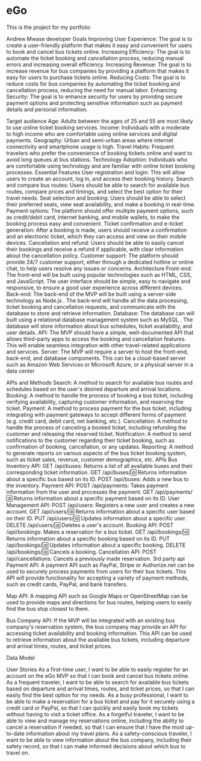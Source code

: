 # eGo
This is the project for my portfolio

Andrew Mwase developer
Goals
Improving User Experience: The goal is to create a user-friendly platform that makes it easy and convenient for users to book and cancel bus tickets online.
Increasing Efficiency: The goal is to automate the ticket booking and cancellation process, reducing manual errors and increasing overall efficiency.
Increasing Revenue: The goal is to increase revenue for bus companies by providing a platform that makes it easy for users to purchase tickets online.
Reducing Costs: The goal is to reduce costs for bus companies by automating the ticket booking and cancellation process, reducing the need for manual labor.
Enhancing Security: The goal is to enhance security for users by providing secure payment options and protecting sensitive information such as payment details and personal information.

Target audience 
Age: Adults between the ages of 25 and 55 are most likely to use online ticket booking services.
Income: Individuals with a moderate to high income who are comfortable using online services and digital payments.
Geography: Urban and semi-urban areas where internet connectivity and smartphone usage is high.
Travel Habits: Frequent travelers who prefer the convenience of booking tickets online and want to avoid long queues at bus stations.
Technology Adoption: Individuals who are comfortable using technology and are familiar with online ticket booking processes.
Essential Features
User registration and login: This will allow users to create an account, log in, and access their booking history.
Search and compare bus routes: Users should be able to search for available bus routes, compare prices and timings, and select the best option for their travel needs.
Seat selection and booking: Users should be able to select their preferred seats, view seat availability, and make a booking in real-time.
Payment options: The platform should offer multiple payment options, such as credit/debit card, internet banking, and mobile wallets, to make the booking process easy and convenient.
Ticket confirmation and e-ticket generation: After a booking is made, users should receive a confirmation and an electronic ticket, which they can access and view on their mobile devices.
Cancellation and refund: Users should be able to easily cancel their bookings and receive a refund if applicable, with clear information about the cancellation policy.
Customer support: The platform should provide 24/7 customer support, either through a dedicated hotline or online chat, to help users resolve any issues or concerns.
Architecture
Front-end: The front-end will be built using popular technologies such as HTML, CSS, and JavaScript. The user interface should be simple, easy to navigate and responsive, to ensure a good user experience across different devices.
Back-end: The back-end of the MVP will be built using a server-side technology  as Node.js . The back-end will handle all the data processing, ticket booking and cancellation requests, and communicate with the database to store and retrieve information.
Database: The database can will built using a relational database management system such as MySQL . The database will store information about bus schedules, ticket availability, and user details.
API: The MVP should have a simple, well-documented API that allows third-party apps to access the booking and cancellation features. This will enable seamless integration with other travel-related applications and services.
Server: The MVP will require a server to host the front-end, back-end, and database components. This can be a cloud-based server such as Amazon Web Services or Microsoft Azure, or a physical server in a data center

APIs and Methods
Search: A method to search for available bus routes and schedules based on the user's desired departure and arrival locations.
Booking: A method to handle the process of booking a bus ticket, including verifying availability, capturing customer information, and reserving the ticket.
Payment: A method to process payment for the bus ticket, including integrating with payment gateways to accept different forms of payment (e.g. credit card, debit card, net banking, etc.).
Cancellation: A method to handle the process of canceling a booked ticket, including refunding the customer and releasing the reserved ticket.
Notification: A method to send notifications to the customer regarding their ticket booking, such as confirmation of booking, cancellation, or any updates.
Reporting: A method to generate reports on various aspects of the bus ticket booking system, such as ticket sales, revenue, customer demographics, etc.
APIs
Bus Inventory API:
GET /api/buses: Returns a list of all available buses and their corresponding ticket information.
GET /api/buses/:id: Returns information about a specific bus based on its ID.
POST /api/buses: Adds a new bus to the inventory.
Payment API:
POST /api/payments: Takes payment information from the user and processes the payment.
GET /api/payments/:id: Returns information about a specific payment based on its ID.
User Management API:
POST /api/users: Registers a new user and creates a new account.
GET /api/users/:id: Returns information about a specific user based on their ID.
PUT /api/users/:id: Updates information about a specific user.
DELETE /api/users/:id: Deletes a user's account.
Booking API:
POST /api/bookings: Makes a reservation for a bus ticket.
GET /api/bookings/:id: Returns information about a specific booking based on its ID.
PUT /api/bookings/:id: Updates information about a specific booking.
DELETE /api/bookings/:id: Cancels a booking.
Cancellation API:
POST /api/cancellations: Cancels a previously made reservation.
3rd party api
Payment API: A payment API such as PayPal, Stripe or Authorize.net can be used to securely process payments from users for their bus tickets. This API will provide functionality for accepting a variety of payment methods, such as credit cards, PayPal, and bank transfers.

Map API: A mapping API such as Google Maps or OpenStreetMap can be used to provide maps and directions for bus routes, helping users to easily find the bus stop closest to them.

Bus Company API: If the MVP will be integrated with an existing bus company's reservation system, the bus company may provide an API for accessing ticket availability and booking information. This API can be used to retrieve information about the available bus tickets, including departure and arrival times, routes, and ticket prices.


Data Model



User Stories
As a first-time user, I want to be able to easily register for an account on the eGo MVP so that I can book and cancel bus tickets online.
As a frequent traveler, I want to be able to search for available bus tickets based on departure and arrival times, routes, and ticket prices, so that I can easily find the best option for my needs.
As a busy professional, I want to be able to make a reservation for a bus ticket and pay for it securely using a credit card or PayPal, so that I can quickly and easily book my tickets without having to visit a ticket office.
As a forgetful traveler, I want to be able to view and manage my reservations online, including the ability to cancel a reservation if needed, so that I can ensure that I have the most up-to-date information about my travel plans.
As a safety-conscious traveler, I want to be able to view information about the bus company, including their safety record, so that I can make informed decisions about which bus to travel on.
